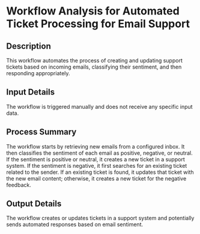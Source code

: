 # Workflow Analysis for Automated Ticket Processing for Email Support

## Description
This workflow automates the process of creating and updating support tickets based on incoming emails, classifying their sentiment, and then responding appropriately.

## Input Details
The workflow is triggered manually and does not receive any specific input data.

## Process Summary
The workflow starts by retrieving new emails from a configured inbox. It then classifies the sentiment of each email as positive, negative, or neutral. If the sentiment is positive or neutral, it creates a new ticket in a support system. If the sentiment is negative, it first searches for an existing ticket related to the sender. If an existing ticket is found, it updates that ticket with the new email content; otherwise, it creates a new ticket for the negative feedback.

## Output Details
The workflow creates or updates tickets in a support system and potentially sends automated responses based on email sentiment.
